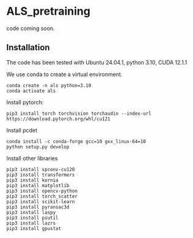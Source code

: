 # ALS_pretraining

code coming soon.

## Installation
The code has been tested with Ubuntu 24.04.1, python 3.10, CUDA 12.1.1

We use conda to create a virtual environment. 
```
conda create -n als python=3.10
conda activate als
```

Install pytorch:
```
pip3 install torch torchvision torchaudio --index-url https://download.pytorch.org/whl/cu121
```

Install pcdet 
```
conda install -c conda-forge gcc=10 gxx_linux-64=10
python setup.py develop
```

Install other libraries
```
pip3 install spconv-cu120
pip3 install transformers 
pip3 install kornia 
pip3 install matplotlib  
pip3 install opencv-python
pip3 install torch_scatter
pip3 install scikit-learn
pip3 install pyransac3d
pip3 install laspy
pip3 install psutil
pip3 install lazrs
pip3 install gpustat
```

